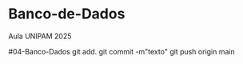 # Banco-de-Dados
Aula UNIPAM 2025

#04-Banco-Dados
git add.
git commit -m"texto"
git push origin main